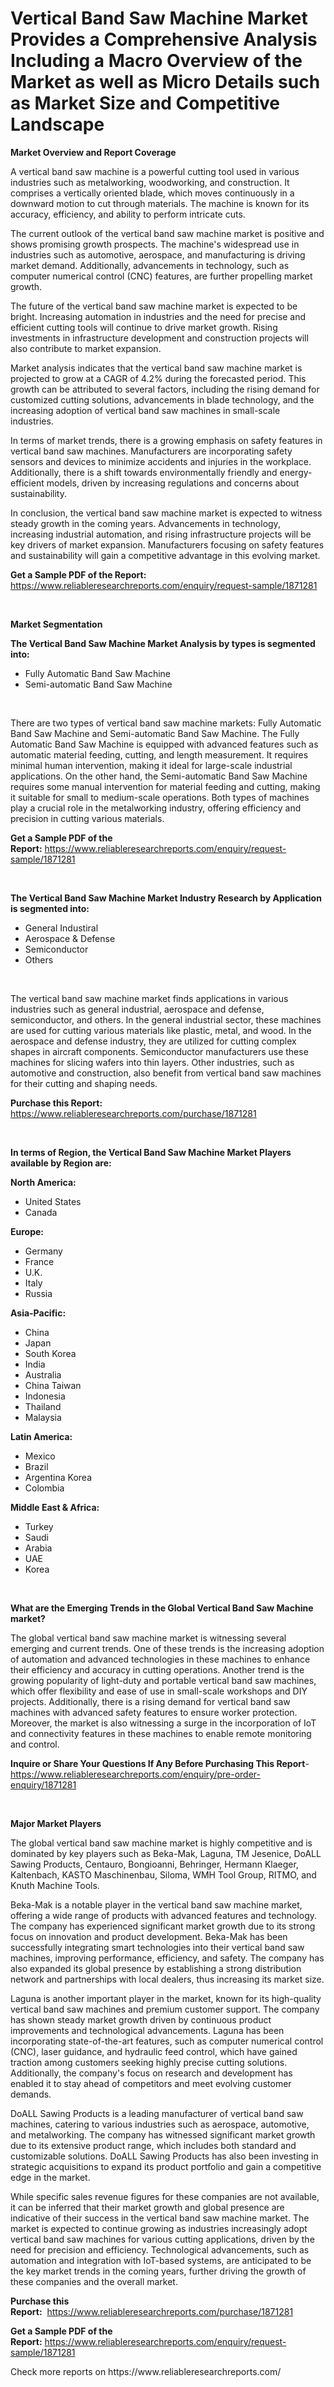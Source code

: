 <p><h1>Vertical Band Saw Machine Market Provides a Comprehensive Analysis Including a Macro Overview of the Market as well as Micro Details such as Market Size and Competitive Landscape</h1></p><p><strong>Market Overview and Report Coverage</strong></p>
<p><p>A vertical band saw machine is a powerful cutting tool used in various industries such as metalworking, woodworking, and construction. It comprises a vertically oriented blade, which moves continuously in a downward motion to cut through materials. The machine is known for its accuracy, efficiency, and ability to perform intricate cuts.</p><p>The current outlook of the vertical band saw machine market is positive and shows promising growth prospects. The machine's widespread use in industries such as automotive, aerospace, and manufacturing is driving market demand. Additionally, advancements in technology, such as computer numerical control (CNC) features, are further propelling market growth.</p><p>The future of the vertical band saw machine market is expected to be bright. Increasing automation in industries and the need for precise and efficient cutting tools will continue to drive market growth. Rising investments in infrastructure development and construction projects will also contribute to market expansion.</p><p>Market analysis indicates that the vertical band saw machine market is projected to grow at a CAGR of 4.2% during the forecasted period. This growth can be attributed to several factors, including the rising demand for customized cutting solutions, advancements in blade technology, and the increasing adoption of vertical band saw machines in small-scale industries.</p><p>In terms of market trends, there is a growing emphasis on safety features in vertical band saw machines. Manufacturers are incorporating safety sensors and devices to minimize accidents and injuries in the workplace. Additionally, there is a shift towards environmentally friendly and energy-efficient models, driven by increasing regulations and concerns about sustainability.</p><p>In conclusion, the vertical band saw machine market is expected to witness steady growth in the coming years. Advancements in technology, increasing industrial automation, and rising infrastructure projects will be key drivers of market expansion. Manufacturers focusing on safety features and sustainability will gain a competitive advantage in this evolving market.</p></p>
<p><strong>Get a Sample PDF of the Report:</strong> <a href="https://www.reliableresearchreports.com/enquiry/request-sample/1871281">https://www.reliableresearchreports.com/enquiry/request-sample/1871281</a></p>
<p>&nbsp;</p>
<p><strong>Market Segmentation</strong></p>
<p><strong>The Vertical Band Saw Machine Market Analysis by types is segmented into:</strong></p>
<p><ul><li>Fully Automatic Band Saw Machine</li><li>Semi-automatic Band Saw Machine</li></ul></p>
<p>&nbsp;</p>
<p><p>There are two types of vertical band saw machine markets: Fully Automatic Band Saw Machine and Semi-automatic Band Saw Machine. The Fully Automatic Band Saw Machine is equipped with advanced features such as automatic material feeding, cutting, and length measurement. It requires minimal human intervention, making it ideal for large-scale industrial applications. On the other hand, the Semi-automatic Band Saw Machine requires some manual intervention for material feeding and cutting, making it suitable for small to medium-scale operations. Both types of machines play a crucial role in the metalworking industry, offering efficiency and precision in cutting various materials.</p></p>
<p><strong>Get a Sample PDF of the Report:</strong>&nbsp;<a href="https://www.reliableresearchreports.com/enquiry/request-sample/1871281">https://www.reliableresearchreports.com/enquiry/request-sample/1871281</a></p>
<p>&nbsp;</p>
<p><strong>The Vertical Band Saw Machine Market Industry Research by Application is segmented into:</strong></p>
<p><ul><li>General Industiral</li><li>Aerospace & Defense</li><li>Semiconductor</li><li>Others</li></ul></p>
<p>&nbsp;</p>
<p><p>The vertical band saw machine market finds applications in various industries such as general industrial, aerospace and defense, semiconductor, and others. In the general industrial sector, these machines are used for cutting various materials like plastic, metal, and wood. In the aerospace and defense industry, they are utilized for cutting complex shapes in aircraft components. Semiconductor manufacturers use these machines for slicing wafers into thin layers. Other industries, such as automotive and construction, also benefit from vertical band saw machines for their cutting and shaping needs.</p></p>
<p><strong>Purchase this Report:</strong>&nbsp; <a href="https://www.reliableresearchreports.com/purchase/1871281">https://www.reliableresearchreports.com/purchase/1871281</a></p>
<p>&nbsp;</p>
<p><strong>In terms of Region, the Vertical Band Saw Machine Market Players available by Region are:</strong></p>
<p>
    <p> <strong> North America: </strong>
        <ul>
            <li>United States</li>
            <li>Canada</li>
        </ul>
        </p> 
    <p> <strong> Europe: </strong>
        <ul>
            <li>Germany</li>
            <li>France</li>
            <li>U.K.</li>
            <li>Italy</li>
            <li>Russia</li>
        </ul>
        </p> 
    <p> <strong> Asia-Pacific: </strong>
        <ul>
            <li>China</li>
            <li>Japan</li>
            <li>South Korea</li>
            <li>India</li>
            <li>Australia</li>
            <li>China Taiwan</li>
            <li>Indonesia</li>
            <li>Thailand</li>
            <li>Malaysia</li>
        </ul>
        </p> 
    <p> <strong> Latin America: </strong>
        <ul>
            <li>Mexico</li>
            <li>Brazil</li>
            <li>Argentina Korea</li>
            <li>Colombia</li>
        </ul>
        </p> 
    <p> <strong> Middle East & Africa: </strong>
        <ul>
            <li>Turkey</li>
            <li>Saudi</li>
            <li>Arabia</li>
            <li>UAE</li>
            <li>Korea</li>
        </ul>
    </p>
    </p>
<p>&nbsp;</p>
<p><strong>What are the Emerging Trends in the Global Vertical Band Saw Machine market?</strong></p>
<p><p>The global vertical band saw machine market is witnessing several emerging and current trends. One of these trends is the increasing adoption of automation and advanced technologies in these machines to enhance their efficiency and accuracy in cutting operations. Another trend is the growing popularity of light-duty and portable vertical band saw machines, which offer flexibility and ease of use in small-scale workshops and DIY projects. Additionally, there is a rising demand for vertical band saw machines with advanced safety features to ensure worker protection. Moreover, the market is also witnessing a surge in the incorporation of IoT and connectivity features in these machines to enable remote monitoring and control.</p></p>
<p><strong>Inquire or Share Your Questions If Any Before Purchasing This Report</strong>- <a href="https://www.reliableresearchreports.com/enquiry/pre-order-enquiry/1871281">https://www.reliableresearchreports.com/enquiry/pre-order-enquiry/1871281</a></p>
<p>&nbsp;</p>
<p><strong>Major Market Players</strong></p>
<p><p>The global vertical band saw machine market is highly competitive and is dominated by key players such as Beka-Mak, Laguna, TM Jesenice, DoALL Sawing Products, Centauro, Bongioanni, Behringer, Hermann Klaeger, Kaltenbach, KASTO Maschinenbau, Siloma, WMH Tool Group, RITMO, and Knuth Machine Tools. </p><p>Beka-Mak is a notable player in the vertical band saw machine market, offering a wide range of products with advanced features and technology. The company has experienced significant market growth due to its strong focus on innovation and product development. Beka-Mak has been successfully integrating smart technologies into their vertical band saw machines, improving performance, efficiency, and safety. The company has also expanded its global presence by establishing a strong distribution network and partnerships with local dealers, thus increasing its market size.</p><p>Laguna is another important player in the market, known for its high-quality vertical band saw machines and premium customer support. The company has shown steady market growth driven by continuous product improvements and technological advancements. Laguna has been incorporating state-of-the-art features, such as computer numerical control (CNC), laser guidance, and hydraulic feed control, which have gained traction among customers seeking highly precise cutting solutions. Additionally, the company's focus on research and development has enabled it to stay ahead of competitors and meet evolving customer demands.</p><p>DoALL Sawing Products is a leading manufacturer of vertical band saw machines, catering to various industries such as aerospace, automotive, and metalworking. The company has witnessed significant market growth due to its extensive product range, which includes both standard and customizable solutions. DoALL Sawing Products has also been investing in strategic acquisitions to expand its product portfolio and gain a competitive edge in the market.</p><p>While specific sales revenue figures for these companies are not available, it can be inferred that their market growth and global presence are indicative of their success in the vertical band saw machine market. The market is expected to continue growing as industries increasingly adopt vertical band saw machines for various cutting applications, driven by the need for precision and efficiency. Technological advancements, such as automation and integration with IoT-based systems, are anticipated to be the key market trends in the coming years, further driving the growth of these companies and the overall market.</p></p>
<p><strong>Purchase this Report:</strong>&nbsp;&nbsp;<a href="https://www.reliableresearchreports.com/purchase/1871281">https://www.reliableresearchreports.com/purchase/1871281</a></p>
<p></p>
<p><strong>Get a Sample PDF of the Report:</strong>&nbsp;<a href="https://www.reliableresearchreports.com/enquiry/request-sample/1871281">https://www.reliableresearchreports.com/enquiry/request-sample/1871281</a></p>
<p>Check more reports on https://www.reliableresearchreports.com/</p>